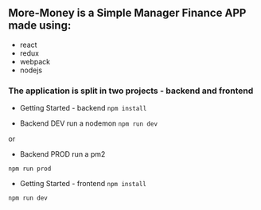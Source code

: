 ## More-Money is a Simple Manager Finance APP made using:

* react
* redux
* webpack
* nodejs

### The application is split in two projects - backend and frontend

* Getting Started - backend
``
npm install
``

* Backend DEV run a nodemon
``
npm run dev
``

or

* Backend PROD run a pm2

``
npm run prod
``

* Getting Started - frontend
``
npm install
``

``
npm run dev
``